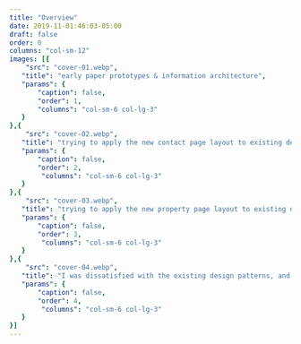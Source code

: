 ```yaml
---
title: "Overview"
date: 2019-11-01:46:03-05:00
draft: false
order: 0
columns: "col-sm-12"
images: [{
    "src": "cover-01.webp",
   "title": "early paper prototypes & information architecture",
   "params": {
       "caption": false,
       "order": 1,
       "columns": "col-sm-6 col-lg-3"
   }
},{
    "src": "cover-02.webp",
   "title": "trying to apply the new contact page layout to existing design patterns",
   "params": {
       "caption": false,
       "order": 2,
        "columns": "col-sm-6 col-lg-3"
   }
},{
    "src": "cover-03.webp",
   "title": "trying to apply the new property page layout to existing design patterns",
   "params": {
       "caption": false,
       "order": 3,
        "columns": "col-sm-6 col-lg-3"
   }
},{
    "src": "cover-04.webp",
   "title": "I was dissatisfied with the existing design patterns, and explored some alternatives",
   "params": {
       "caption": false,
       "order": 4,
        "columns": "col-sm-6 col-lg-3"
   }
}]
---
```

